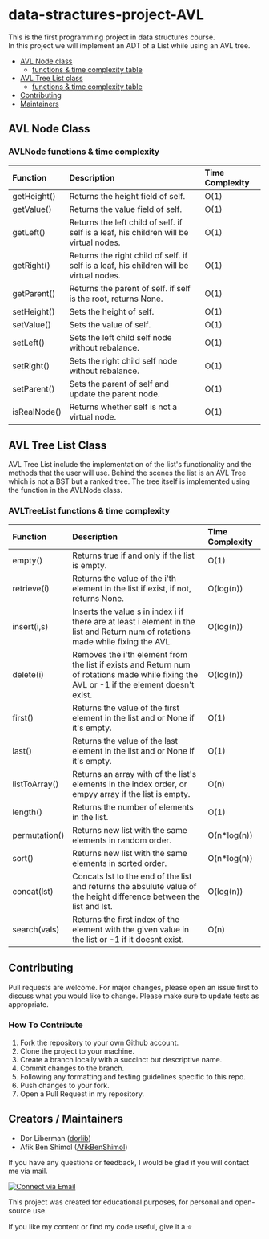 # data-stractures-project-AVL

This is the first programming project in data structures course. </br>
In this project we will implement an ADT of a List while using an AVL tree. </br>

- [AVL Node class](#AVL-Node-Class)
    - [functions & time complexity table](#AVLNode-functions-&-time-complexity)
- [AVL Tree List class](#AVL-Tree-List-Class)
    - [functions & time complexity table](#AVLTreeList-functions-&-time-complexity)
- [Contributing](#Contributing)    
- [Maintainers](#maintainers)
## AVL Node Class


### AVLNode functions & time complexity

| Function     | Description                                                                             | Time Complexity | 
|:-------------|:----------------------------------------------------------------------------------------|:----------------|
| getHeight()  | Returns the height field of self.                                                       | O(1)            |
| getValue()   | Returns the value field of self.                                                        | O(1)            |
| getLeft()    | Returns the left child of self. if self is a leaf, his children will be virtual nodes.  | O(1)            |
| getRight()   | Returns the right child of self. if self is a leaf, his children will be virtual nodes. | O(1)            |
| getParent()  | Returns the parent of self. if self is the root, returns None.                          | O(1)            |
| setHeight()  | Sets the height of self.                                                                | O(1)            |
| setValue()   | Sets the value of self.                                                                 | O(1)            |
| setLeft()    | Sets the left child self node without rebalance.                                        | O(1)            | 
| setRight()   | Sets the right child self node without rebalance.                                       | O(1)            |
| setParent()  | Sets the parent of self and update the parent node.                                     | O(1)            |
| isRealNode() | Returns whether self is not a virtual node.                                             | O(1)            |

## AVL Tree List Class

AVL Tree List include the implementation of the list's functionality and the methods that the user will use.
Behind the scenes the list is an AVL Tree which is not a BST but a ranked tree.
The tree itself is implemented using the function in the AVLNode class.


### AVLTreeList functions & time complexity

| Function      | Description                                                                                                                                | Time Complexity | 
|:--------------|:-------------------------------------------------------------------------------------------------------------------------------------------|:----------------|
| empty()       | Returns true if and only if the list is empty.                                                                                             | O(1)            |
| retrieve(i)   | Returns the value of the i'th element in the list if exist, if not, returns None.                                                          | O(log(n))       |
| insert(i,s)   | Inserts the value s in index i if there are at least i element in the list and Return num of rotations made while fixing the AVL.          | O(log(n))       |
| delete(i)     | Removes the i'th element from the list if exists and Return num of rotations made while fixing the AVL or -1 if the element doesn't exist. | O(log(n))       |
| first()       | Returns the value of the first element in the list and or None if it's empty.                                                              | O(1)            |
| last()        | Returns the value of the last element in the list and or None if it's empty.                                                               | O(1)            |
| listToArray() | Returns an array with of the list's elements in the index order, or empyy array if the list is empty.                                      | O(n)            |
| length()      | Returns the number of elements in the list.                                                                                                | O(1)            | 
| permutation() | Returns new list with the same elements in random order.                                                                                   | O(n*log(n))     |
| sort()        | Returns new list with the same elements in sorted order.                                                                                   | O(n*log(n))     |
| concat(lst)   | Concats lst to the end of the list and returns the absulute value of the height difference between the list and lst.                       | O(log(n))       |
| search(vals)  | Returns the first index of the element with the given value in the list or -1 if it doesnt exist.                                          | O(n)            |

## Contributing

Pull requests are welcome. For major changes, please open an issue first to discuss what you would like to change. Please make sure to update tests as appropriate.

### How To Contribute

1. Fork the repository to your own Github account.
2. Clone the project to your machine.
3. Create a branch locally with a succinct but descriptive name.
4. Commit changes to the branch.
5. Following any formatting and testing guidelines specific to this repo.
6. Push changes to your fork.
7. Open a Pull Request in my repository.

## Creators / Maintainers

- Dor Liberman ([dorlib](https://github.com/dorlib))
- Afik Ben Shimol ([AfikBenShimol](https://github.com/AfikBenShimol))

If you have any questions or feedback, I would be glad if you will contact me via mail.

<p align="left">
  <a href="dorlibrm@gmail.com"> 
    <img alt="Connect via Email" src="https://img.shields.io/badge/Gmail-c14438?style=flat&logo=Gmail&logoColor=white" />
  </a>
</p>

This project was created for educational purposes, for personal and open-source use.

If you like my content or find my code useful, give it a :star:

